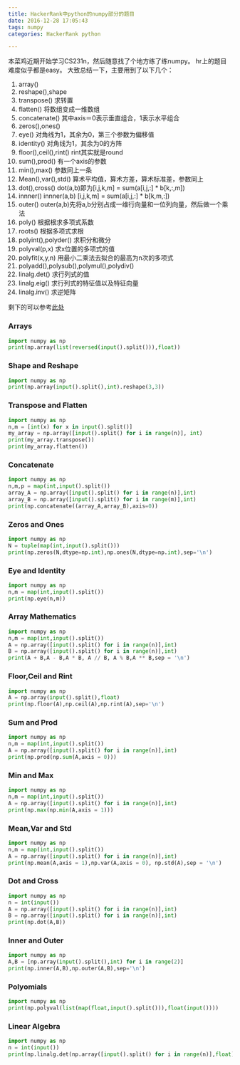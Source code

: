 ```yaml
---
title: HackerRank中python的numpy部分的题目
date: 2016-12-28 17:05:43
tags: numpy
categories: HackerRank python

---
```


本菜鸡近期开始学习CS231n，然后随意找了个地方练了练numpy。
hr上的题目难度似乎都是easy。
大致总结一下，主要用到了以下几个：
<!--more-->
1. array()
2. reshape(),shape
3. transpose() 求转置
4. flatten() 将数组变成一维数组
5. concatenate() 其中axis＝0表示垂直组合，1表示水平组合
6. zeros(),ones()
7. eye() 对角线为1，其余为0，第三个参数为偏移值
8. identity() 对角线为1，其余为0的方阵
9. floor(),ceil(),rint() rint其实就是round
10. sum(),prod() 有一个axis的参数
11. min(),max() 参数同上一条
12. Mean(),var(),std() 算术平均值，算术方差，算术标准差，参数同上
13. dot(),cross() dot(a,b)即为[i,j,k,m] = sum(a[i,j,:] * b[k,:,m])
14. innner() innner(a,b) [i,j,k,m] = sum(a[i,j,:] * b[k,m,:])
15. outer() outer(a,b)先将a,b分别占成一维行向量和一位列向量，然后做一个乘法
16. poly() 根据根求多项式系数
17. roots() 根据多项式求根
18. polyint(),polyder() 求积分和微分
19. polyval(p,x) 求x位置的多项式的值
20. polyfit(x,y,n) 用最小二乘法去拟合的最高为n次的多项式
21. polyadd(),polysub(),polymul(),polydiv()
22. linalg.det() 求行列式的值
23. linalg.eig() 求行列式的特征值以及特征向量
24. linalg.inv() 求逆矩阵  

剩下的可以参考[此处](https://docs.scipy.org/doc/numpy/reference/routines.linalg.html)

### Arrays

```python
import numpy as np
print(np.array(list(reversed(input().split())),float))
```

### Shape and Reshape

```python
import numpy as np
print(np.array(input().split(),int).reshape(3,3))
```

### Transpose and Flatten
```python
import numpy as np
n,m = [int(x) for x in input().split()]
my_array = np.array([input().split() for i in range(n)], int)
print(my_array.transpose())
print(my_array.flatten())
```
### Concatenate
```python
import numpy as np
n,m,p = map(int,input().split())
array_A = np.array([input().split() for i in range(n)],int)
array_B = np.array([input().split() for i in range(m)],int)
print(np.concatenate((array_A,array_B),axis=0))
```

### Zeros and Ones
```python
import numpy as np
N = tuple(map(int,input().split()))
print(np.zeros(N,dtype=np.int),np.ones(N,dtype=np.int),sep='\n')
```

### Eye and Identity
```python
import numpy as np
n,m = map(int,input().split())
print(np.eye(n,m))
```
### Array Mathematics
```python
import numpy as np
n,m = map(int,input().split())
A = np.array([input().split() for i in range(n)],int)
B = np.array([input().split() for i in range(n)],int)
print(A + B,A - B,A * B, A // B, A % B,A ** B,sep = '\n')
```

### Floor,Ceil and Rint
```python
import numpy as np
A = np.array(input().split(),float)
print(np.floor(A),np.ceil(A),np.rint(A),sep='\n')
```

### Sum and Prod
```python
import numpy as np
n,m = map(int,input().split())
A = np.array([input().split() for i in range(n)],int)
print(np.prod(np.sum(A,axis = 0)))
```

### Min and Max
```python
import numpy as np
n,m = map(int,input().split())
A = np.array([input().split() for i in range(n)],int)
print(np.max(np.min(A,axis = 1)))
```

### Mean,Var and Std
```python
import numpy as np
n,m = map(int,input().split())
A = np.array([input().split() for i in range(n)],int)
print(np.mean(A,axis = 1),np.var(A,axis = 0), np.std(A),sep = '\n')
```
### Dot and Cross
```python
import numpy as np
n = int(input())
A = np.array([input().split() for i in range(n)],int)
B = np.array([input().split() for i in range(n)],int)
print(np.dot(A,B))
```

### Inner and Outer
```python
import numpy as np
A,B = [np.array(input().split(),int) for i in range(2)]
print(np.inner(A,B),np.outer(A,B),sep='\n')
```

### Polyomials
```python
import numpy as np
print(np.polyval(list(map(float,input().split())),float(input())))
```
### Linear Algebra
```python
import numpy as np
n = int(input())
print(np.linalg.det(np.array([input().split() for i in range(n)],float)))
```
